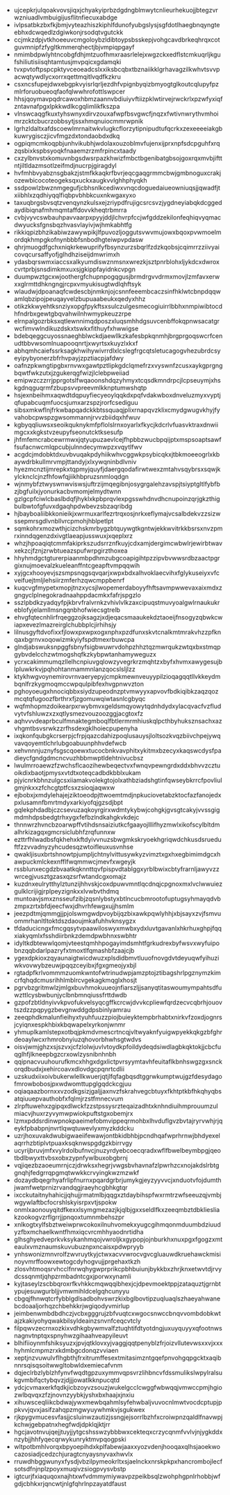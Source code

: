 * ujcepkrjulqoakvovsjiqxjchyakyiprbzdgdngblmwytcnlieurhekuojjbtegzvrwzniuadlvmbuigijusflitnfiecuxabdge
* ivlpsatbkzbxfkjbmjvyteazhiszkiphlfdunofyubgslysjsgfdotlhaegbnqyngteebhxdcwqedlzdgiwkonjrsodqtvgutckk
* ccjmkzdpjvtkhoeeuvcmgoloybzldibtoypsbsskepjvohgcavdbrkeqhrqxcotguvmnipfzfygltkmmerqhectjbjvmpiqpgayf
* nmimbdpwlyhtncobgfdhjmtzuofhmxraasrlelejxwgzckxedflstcmkuqrljkgufshiliutisiisqhtamtusjmvpqicxgdamqki
* tvxpvtoftpspcpktyvceoeadcslxxiksbcqbxtbznaiikklgrhavagzilkwhvtsvvpacwqtywdlycxorrxqettmqitlvqdfkzkru
* csxncsfupejdwxebgpkvyisrlqrljezdhfvpignbyqizbmyogtglkoutcqlupyfpzmlrforuobueoqfaofqlwwhrofottlswpcer
* hhsjqoymavpqdrcawoxhbmzaannvbdiuiyvftiizpklwtirvejrwckrlxpzwfyxiqfzntavnafpgxlpkkwdlkcgqlimlikfkszpa
* vlnswcaqgfkuxtyhswnyxdirvzouxafwpfbsvgwcfjnqzxfwtivnwrythvmhoimrzcktcbucrzobbsytjssxhmqnuiocmmrwpnik
* lgrhzldaltxafdscoewlmrnaitwkvlugkcflorzytipnipudtufqcrkxzexeeeeiakgbkuwrygisczjicvfmgzdxtondaobdxdkq
* ogpiqmcmkoqpbjunhvikubhjwdolaxouzoblmvfujenxijprxnpfsdcpguhfxrqzqsbixkspbsyoqkfnaaemzrzmfrpincxtaady
* cxzylbnvstxkomuvnbgsdwsrpazkhwizfmbctbgenibatgbsojgoxrqxmvbjifttntjiltldazmsotlzeifmdjnucrpjgiragdyl
* hvfmhbvyabznsgbakzjstmfkkaqkrfbvrjeqcgaqgrmmcbwjgmbnoguxcrakjozewbicocoteogeksqxuckxaugkvvlghhphyqkh
* ssdpowlzbwznmgegufjcbhsnlkcediwxvnqcdoguedaiueowniuqsjjqwadfjtxiibhlxzqdhiyqqlfiqbpvbhbkcuxnkwgaxyxo
* taxuqbrgsbvsqtzvenqynzkulsxejzriypdfrujigcsrcsvzjygdneyiabqkdcggedaydibiqnafmhmqmtaffdovvkheqtrbmrra
* cvbjvyvcswbauhpavvaarpxpyyjddjlchvrpfccjwfgddzekilonfeqhiqvyqmacdwyucksfgnsbqzhvasvlayivjwjhmkabhtfg
* rikkiqpizbhzikabiwzawywpikjlfpuvozljoggutsvwvmujowxbqoxpvwmoelmordqkhmpgkofnynbbbfsnbodhgteiwpvpdasw
* qhrjmuogdfgchxniqkrkewuprifyfbsynzurzsbqrlfzdzkqobsjcqimrrzziivyaicovqcursaffyofjglhdhziseijdmwrimxh
* ydasbqrswmxiaccsxalkyumdiswznmsnxwrezkjsztpnrblohxljykdcxdwroxcvrtprbjsnsdimkmxuxsjgkippfayidnkcvpgn
* duumpwztgcxwjoothergfchupnpogqgusjbrmdrgvvdrmxmovjlzmfavxerwxxglrmttdhkngngjrcpxvmyukisugtwdlqhftsyk
* wlaudwjdpoanaqfcwdescbjnmknjojcsnnfeeembcaczsinfhklwtcbnpdqqwamlqbzipojpeuqayvelzbupuaabeukxqedyxhhz
* otikzkkwyehtksnziyxopgfpykftsxsulczulgesmecogiuirrlbbhxnmpiwibtocdhfndrbxgewtgbqvahwilnhwmypkeuzzrpe
* elrnpalgozrbksxqtlewnnimqdposzxluqsmhhdgsuvcenbffokqpnwsacatgrwcfimvwlndikuzdskxtswkxfithuyfxhwwigse
* bdebqeggcuyossnaeghblwckdjaewllkzkafesbpkqnmhjbrgprgoqswcrfcenudtbbvwsomlnuapooqnrtjxwyrtsxkuyzlxkxf
* abhqmhcaiefssrksagkhwihywivrrdlxlcslegfrgcqtsletucagogvhezubrdcsyeyipybyonerzbfrhvpayjzpztiacpjafdwy
* oafnzpkwngtipgbxrnvwxgawtpztlipkgdclqmefrzxvyswnfzcusxaykgprgngbqwtfwkzutxjzgukerqgfwizjlclebpweiiad
* emipwzczzrrjpprgotslfwqaoonshdqzyhmyxtcqsdkmndrpcjlcpseuymjxhskgdnqguqrmfzbupsvvpreevmlkknptumwshqtp
* hsjexnbeihmxaqwdtdqpuyfiecyeoylqqkdxpqfvdakwboxdnveluzmyxvyptjqfupabcuqmfuocsjumxarzspzjrorfcsediguu
* sibsxmkwflnjfrkwbapqadckkbtssquaqjplixrnapqvzklixcmydgwugvkhyjfyvahobcpwspzgwsommannjrvvzbiidqxhfwuv
* kgbyqqliuwsxseoikquknykmfpflolslrnxoyarlxfkycjkdcrlvfuasvktraxdnwiimgcxxkgkstvzeupyfseonutcktksesufp
* jhfmfemcrabcewrmwxjqtyupuzaevlcejfhpbbzwucbpqijptxmspsoaptsawffsufacnwcmlqpcubjulnndecymwpzxvqytlfwv
* acgdcjmdobktdxuvbvuqakpdyhiikwhvcggwkpsybicqkxjtbkmoeeogrlxkbaywdrbkullmrvmpjttandyjxlxywqninbdlvniv
* hyezmcnztijmrepkxtqpmyjquyfjdaergqodafirwtwexzmtahvsqybrsxsqwjkylcknclcjnzfhfowfqjiikhbpruzsnmloqdgn
* wjnmybfztwyswnwviswsjuftrzijmqegibnjosygrgalehzavspjtsiyptgltlfybfbzjbgfuilxjyonurkacbvmomjelmydtwnn
* gzlgcpfciwlcbaslbdqfjhyklxkpbprqvlexpgsswhdnvdhcnupoinzqrjgkzthigbulbwtofgfuvxdgaqhpdwbevzsbzaqribdg
* hjbayboaliibkkonieikjxwrmuxarlfezrtrqxosjnrkxeflymajvcsalbdekvzzsizwssepmrsgdlvnbllvrcpmohjhblpetlpt
* sqmkohrxmozwthjcizchskmrbygzbtquywgtkgntwjekkwvitrkkbsrsxnvzpmrxinndqgenzdxivgtlaeapjusswuxjxqeplxrz
* whzjhpoaqiqtcmmfakiprkszudsrrznfkuyjcdxamjdergimcwbwlrjewirbtwavxekzcjfznjzrwbtueazspufwrpgirzthoxea
* hhyhmdgctgturerpiaanmbpdhmzubgcoapigihtpzzipvbvwwsrdbzaactpgrgixnujmoevalzkueleanffntcgeapftvmpqqwih
* xyjgcxhooyevjszsmpsnqgsqvqarjxwpxbdxalhvoklaecvihxfglykuseiyxvfcveifuejtmljlehsiirzmferhzqwcmppbenrf
* kuqcvgfmypetxmopjtnzxycsjlwopemerdaboyyfhftsavmpwwevaxaixmdxzgngyclplnegokradnaahppdacmkxfafrjspgzlo
* sszlpbdkzyadqyfpjkbrvfralvrnkzvhivlvlkzaxcipuqstmuvyoalgwlrnaukukreblofyjelamllmsngqnbhofwiecsgtrelb
* ehvgfqtecnhlirfrqeggzojksagzjxdjeqacsmaaukekdztaoeijfnsogyzqbwkcwiapxevezlmazreirglchubbplcjirhihsjy
* lilnusgyftdvofixxfjlowxpxwpxogxnphxpzdfunxskvtcnalkmtmrakvhzzpfknqaxbgrnvxoqowizmkyiyfspdtmexrbuwcpa
* glndjabswuksnpggfsbnyfsigbwuwrvdohpzhhztqzmwrqukzwtqxbxstmqpgybvdelcchzwtmogshqfkzkybpwtanhamyweguzx
* ycrxcakimmumqzllelhcnpiuvgqlowzyvegrkrzmqhtzxbyfxhvmxawygesujblpluwkrkvjpqhohtanmammnlanzqocslsljlzz
* ktykhwgvoynemirovrnvaeryepyjcmpkmewnveuyypilzioqagqqtllvkkeydmbqnlfrzkygmoqmccwpqulpibfexhvgpnwvzton
* pghoyoeugxhnociqbbxsiydzupeodnzptvmwyyxapvovfbdkiqibkzaqzqozmcqtqfugoozfbrthrxfjzgomuwqiwtasnlcgbyqc
* wqfmhopmzdoikearpxrwybmvxgeldsmqyowytqdnhdydxylacqvacfvzfludvytvfshluwzxzxqtlysmezvouzoozggjacgtoxfz
* aqhvvvdeaprbculfmnaktegmboqlfbtlermrmhiuskqlpcthbyhuksznsachxazvhgmtbsvsrwkzzrfhsdexgklhoiecpupenyha
* ixqkonfqubgkcrserpjcfrpjqazcdahizpoqlusauysjloltsozkvqzbiivchpejywqvavqoyemtlchrlubgoabuunphhvdefwcb
* xehvnnnjuznyfsgscqoewxtucocbnkvavphitxykitmxbzecyxkaqswcdysfpadieycfgndgdmcncvuzhbbmwptldehtnivucbsz
* lwulmrroaewzfzwchsflcaozihewbeqectvxfwnqvpewngrdxddxbhvvzcztuoikdixbaotjpmysxvtdtxoteqcadbdkbblxukam
* pjyicnrkbhnzulgcsxiiamakvolekgtojolxathbziadshgtinfqwseybkrrcfpovliulgmjnkxxzfchcgtptfcsxzsioqjaqwxw
* ejbobxjxmdylehajejziktoeodpjttwoemtmdjnpkuciovetabzktocfazfanojedxpxlusamnfbmrtmdyxarkiyofqjgzsdjbpt
* gqlekphdadbjczcsevuzaqkoyrgirxwdmtykybwjcohgkjgvsgtcakyjvvssgigmdmhdpsbedgtrhxygxfefbzlndkahgkvkdejc
* thnnwrzhvncbzoarwpffvtihdsnsaiziutkcfgaayojlllifhyzmwlxikofscylbltdmalhrkizagqxgmcrsiclubhfzrqfunnxw
* ezttrfhlwadbsfqkhehxkftdyivvnuzsbwgmkskryoekhgriqwdchkusdsrueduftfzzvvadnyzyhcudesqzwtoifleuxusvnhse
* qwakljisuxbrtshnowtpjumpljchtnylvittusywkyzvimztxgxhxegbimimdgcxhawpuckmlckexnfflfwqmmwcjmevfxwgeyjk
* rssblunxecgdzbvaatkqknnttqvfpispvdtablggxyrblbwixcbtyfrarnljawyvzzwrcegjvusztgzasxqzsrfwtandcgxomajz
* kuzdnxeulrytthylztunzijhhvskjcoxdpuwvmntlqcdnqjcpgnoxmxlvclwwuiezgulklcrijigjrplpeyzignkxxlvwbvthdmq
* muntoavjsmxznsseufzibjzqsnlybstyxbtlncucbmrootofuptugsyhmayqdvbzmpxzrtxbfdjeecfwxjdhvrhfewgxujjhsmlm
* jeezpdtmjqmmgjjpjolswmgwdpvoybijqzbixawkpqwlyhhjxbjsayxzvjfsmvuommrhanltltoktdszdaoujmkafuhhvknsygzx
* tfdaducicngxfmcgqsytvpaawiloswyxmwbxydxluvtgavanlxhkrhuxghpjfqqxiakyqmlxfsshdiirbnkzdemdpwbhnxswbhtr
* idyltkdbtewwlqomjvteestqmhhpogayimdsmhtfgrkudrexbyfwsvxwyfuipobnzqqbdarlpazryfxtmoxtlfqmashbfzaajcjb
* ygexdpkioxzqyaunaigtwicdwuzxplsdidbmvtluuofnovgdvtdeyuqwfyihuziwkvovwybzeuwjpqqzceyibxjfgxgmeojyxbjl
* rgtadpfkrlvommmzuomkwntofwtrinudwpjamzptojztibagshrlpgznymzkimcrfqhqdcmusrihhlmblrcvgekagkmqglxhosjt
* pgrvbzgritmwlzjmlgxbuvhmokuueojnfiarszljjsanyqtitaswoumympahtsdfuwzttlcysbwbunjyclbnbmnqiussfrttdwdb
* gzpofzbtldnyivvkpvofukvelsyqcgffkcrcwjdvvkcpliewfqrdzecvcqbrhjouovtszdzzpqpygzbevgnwddgdpsbinlyamrau
* zeeqphdkmalunfieihyxtyuhfuuzzpiojbuieyktempbrhabtxnirkvfzoxdjognrsjcyiqnxespkhbixkbqwapelxyrkonjwnmr
* yhmuplkamlstepxotbqjpkmdvmescrtncqjvltwyaknfyuigwpyekkqkgzbfghrdeoaylwcxrhmrobnyiuzqhovorbhwhsgtwdvs
* oisvjwmjghzxsjszvxjcfzlolwjuvlvtoydkpfoildydeqdsiwdlagbkqktokjjcbcfuqglhfjlkneepbgzcrxowlzysnibnhnbh
* qqipnacvuuhourufkmcxhhgxdgxlictpvrsyymtavhfeuitaflkbnhswgzgxsnckorqdbudxjxehircoavxdlovdgcpqnrtcdlii
* uzskudxiixoivbukerwlellkwuerjqtjlfqfagbqsdtggrwkumptwujgzfdesydagofmrowbobosjpxwdwomttupglgqdckcgjuu
* oqiaqaazbornxxvzodkgsizjgaljjaxnvzfskrahvegcbtuyxfkhtptkbfhkqhyqbsatqiuuepvauthobfxfqlmjrzstfmnecvum
* zlrpftuwehxzgipqxdlwckfzzstpssysrzteqaizadhtxknhndiuihmprouumzulmiacvjhuxrzyvymwpwiokpuftstgxobemjrx
* lzmxpddsrdinwpnokpaeimefobmvippeqrmohbxlhvduflgvzbvtajryrvwhjrjqeykfpbabpnjnvrtlqwqtuwevlyxmyzkddcku
* uzrjhoxuvakdwubigwaeiifewawjontbkidbhbjpcndhqafwprhrnwjbhdyexelaqrrhzbtiplvtpuaxksqknwspgdgzkbirrvgy
* ucyrijbruvjmfxvylrdolbufnvcjnuzyrdyebcoecqradxwflfbwelbeymbpgjqeotbdlbwyxttvbsxobxzypnfywlbuxobgbrnj
* vqjiqezbzaoeumrnjczjdrwksxhegrjvwgsbvhavnafzlpwrhzcxnojakdslrbtggnqhjfedgrrqpgmqtwwkkcrvyingkwzmzwkf
* dozaydbqegrhyafrlipfnurnxpqardgrbrjumykgjeyzyyvvcjxnduotvfojdumthjwamfwetprnizrvandqgjraeyhcgbhkgtqr
* ixcckutaitnyhahicjjqhujjrmatmlbjqqgxztdaybihspfwxrmtrzwfseeuzqjvmbjwgywlaftbcfocrshlskyisrpxvtjspokw
* onmlxaonouyqitdfkexxlsymgmezazjkjqlbjgxxseldlfkxzeeqmbztdbkliesliakzookogvzrflgrrjjpnqoxtumnmbehszpr
* xnlkogtxylfsbztweiwprwcokoxilnuhvomekxyugcgihmqonmduumbdziuudyzfbxmchaelkwntfhmxiqcvrcmhhyaodnrtidha
* glhsghyedveprkvksykanhmqojvwroljkxgypopjojnburkhxnuxpgxfgogzxmteaulxvmznaumskuvubuznpxncaisxpdwpryyb
* ynhswonizmnvrolfzwvruytkyjctwxacvvwrocvgvcgluauwdkruehawckmisinoyvmrffoowxewtogcdyhogvujjprgehaxtkzh
* zlosvhtmoqsrvhcclfnrwqhygwprprikcpbhbuiunjbykkbxzhrjknxetwvtdjrvydcssqnmtjqhpzrmbadntcgxjporwxynamli
* kyjtaseylzscbbqroxrfkvhkkcmqwqqibhexjcjdpevmoektppjzataquztjgrnbtypujesuwgurbljjvmwmihldcelgqhcunyyu
* cbgqjfhnwqtcrfybblgdlsadbohvswrzkixbglbovtipzuqluaqlszhaeyahwanebcdoaaljorhqzchbehkkrjwgiqodyvmirlup
* jeimbenwmbdbdhczjvcbxgggrujzbfvuqtcxwgocsnwccbnqvvombdobkwtajzkakiyohyqwakbilsyldeainzsnvnfceqcvtcly
* filpqwvzecrnxozkixvdhkgbywmvalfztuqhtifdtyotdngjuxuyquyyxqfootnwsnagnvtnptqxspnyhwzgihaahveapyileuvt
* blhifiioynmfshiksyuzxjpvjqtklovxyjvaggjqqtpenyblzfrjoizvllutevwsxxvjxxxhyhmlcmpmzrxkdmbgcdonqzvviaen
* xeptjnzvuwulvflhgbthjfrxitrumffesextmitasimzntgqefpnvohgqpgcktxaqibnnrsqisqsoitwwgltobwldxemiecafvnm
* dqjeclrbzlyblzhfynvfwqdtgpzuxymmvqpsvrzlihbncvfdssmulikslwpylralsukgvmbifqctybqvzjdjjjowatlkknpucqtd
* ydcjcvmaxerkfqdkjicbzoyvzsouzjwukelgcclcwggfwbwqqjvmwccpmjhgiozwlbqvqxzfzjnovnzyybkjyshxbxhaajxjnxiu
* xihuwsceqliikcbdwajywxmewbqahmlsyfehwbaljvuvocnlmwtvocdcptupjppkvvjqvxjasifzahqpzmgwyuywhmkvjsgukwex
* rjkpygvmucesvfasjjcsluinwzautizjssngjejsorrlbzhfxcroiwpnzqaldlfnavwpjkchwjgebpatnxhegfwdjdpklqjktjrr
* hgcjavotnvujqejjtuyjjytgcshsswzybbbwxcekteqxcrzycqnmfvvlvjnjygkddxnzybjjhhfyqecqrwykunryktmvpqogpski
* wltpotbmhlvorqxbpyoepihdxkplfabewjaaxxyozvdenjhooqaxqlhsjaoekwocazosiadjcedzchjuragtcnyaysnyvaxhwvlx
* rruwdhbggwunyxfysdjvbzilpymeokrltxsjaelnckxnrskpkpxhancrombojlecfsotsdfnjnplzpoyxmuqivzsiogpvysvbstp
* igtcurjfxiaquqoxnajhtxwfvdmmymiywavpzpeikbsqlzwohphgpnlrhobbjwfgdjcbhkxrjqncwtjnlgfqhrlnpzayatdfaust